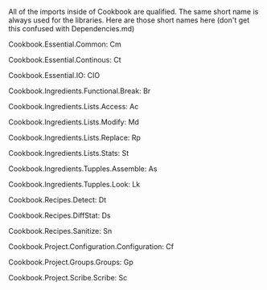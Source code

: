 All of the imports inside of Cookbook are qualified. The same short name is always used for the libraries. Here are those short names here (don't get this confused with Dependencies.md)

Cookbook.Essential.Common: Cm

Cookbook.Essential.Continous: Ct

Cookbook.Essential.IO: CIO

Cookbook.Ingredients.Functional.Break: Br

Cookbook.Ingredients.Lists.Access: Ac

Cookbook.Ingredients.Lists.Modify: Md

Cookbook.Ingredients.Lists.Replace: Rp

Cookbook.Ingredients.Lists.Stats: St

Cookbook.Ingredients.Tupples.Assemble: As

Cookbook.Ingredients.Tupples.Look: Lk

Cookbook.Recipes.Detect: Dt

Cookbook.Recipes.DiffStat: Ds

Cookbook.Recipes.Sanitize: Sn

Cookbook.Project.Configuration.Configuration: Cf

Cookbook.Project.Groups.Groups: Gp

Cookbook.Project.Scribe.Scribe: Sc
